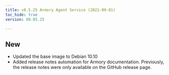 ```yaml
---
title: v0.5.25 Armory Agent Service (2021-09-01)
toc_hide: true
version: 00.05.25

---
```


## New

* Updated the base image to Debian 10.10
* Added release notes automation for Armory documentation. Previously, the release notes were only available on the GitHub release page.

